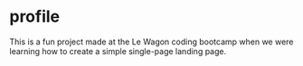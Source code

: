 # profile

This is a fun project made at the Le Wagon coding bootcamp when we were learning how to create a simple single-page landing page.
